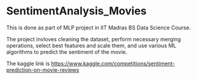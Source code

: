 # SentimentAnalysis_Movies

This is done as part of MLP project in IIT Madras BS Data Science Course.

The project invloves cleaning the dataset, perform necessary merging operations, select best features and scale them, and use various ML algorithms to predict the sentiment of the movie.

The kaggle link is https://www.kaggle.com/competitions/sentiment-prediction-on-movie-reviews
